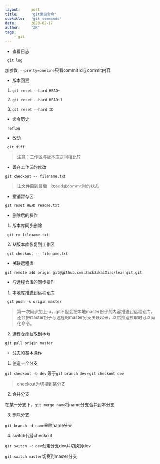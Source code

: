 ```yaml
---
layout:     post
title:      "git常见命令"
subtitle:   "git commands"
date:       2020-02-17
author:     "ZK"
tags:
    - git
---
```

- 查看日志

` git log`

加参数` --pretty=oneline`只看commit id与commit内容

- 版本回溯

1. `git reset --hard HEAD~`

2. `git reset --hard HEAD~1`
3. `git reset --hard ID`

- 命令历史

` reflog`

- 改动

` git diff`

> 注意：工作区与版本库之间相比较

- 丢弃工作区的修改

`git checkout -- filename.txt`

> 让文件回到最后一次add或commit时的状态

- 撤销暂存区

`git reset HEAD readme.txt`

- 删除后的操作

1. 版本库同步删除

` git rm filename.txt`

2. 从版本库恢复到工作区

` git checkout -- filename.txt` 

- 关联远程库

`git remote add origin git@github.com:ZackZikaiXiao/learngit.git`

- 与远程仓库的同步操作

1. 本地库推送到远程仓库

` git push -u origin master`

> 第一次同步加上-u，git不但会把本地master份子的内容推送到远程仓库，还会把master份子与远程的master分支关联起来，以后推送拉取时可以简化命令。

2. 远程仓库拉取到本地

`git pull origin master`

- 分支的基本操作

1. 创造一个分支

`git checkout -b dev` 等于`git branch dev`+`git checkout dev`

> checkout为切换到某分支

2. 合并分支

在某一分支下，`git merge name`将name分支合并到本分支

3. 删除分支

`git branch -d name`删除name分支

4. switch代替checkout

`git switch -c dev`创建分支dev并切换到dev

`git switch master`切换到master分支
